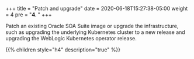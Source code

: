 +++
title = "Patch and upgrade"
date = 2020-06-18T15:27:38-05:00
weight = 4
pre = "<b>4. </b>"
+++

Patch an existing Oracle SOA Suite image or upgrade the infrastructure, such as upgrading the underlying Kubernetes cluster to a new release and upgrading the WebLogic Kubernetes operator release.

{{% children style="h4" description="true" %}}
